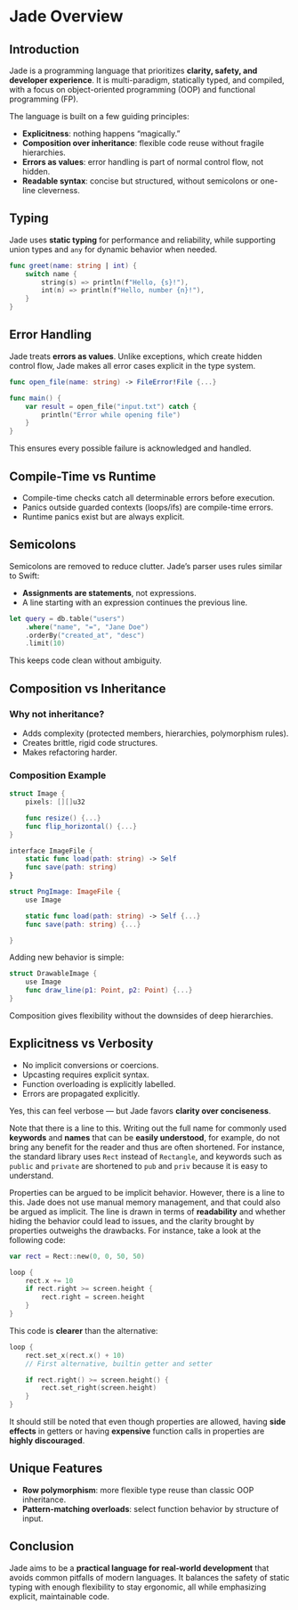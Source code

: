 # Jade Overview

## Introduction

Jade is a programming language that prioritizes **clarity, safety, and developer experience**. It is multi-paradigm, statically typed, and compiled, with a focus on object-oriented programming (OOP) and functional programming (FP).

The language is built on a few guiding principles:

- **Explicitness**: nothing happens “magically.”
- **Composition over inheritance**: flexible code reuse without fragile hierarchies.
- **Errors as values**: error handling is part of normal control flow, not hidden.
- **Readable syntax**: concise but structured, without semicolons or one-line cleverness.

## Typing

Jade uses **static typing** for performance and reliability, while supporting union types and `any` for dynamic behavior when needed.

```swift
func greet(name: string | int) {
    switch name {
        string(s) => println(f"Hello, {s}!"),
        int(n) => println(f"Hello, number {n}!"),
    }
}
```

## Error Handling

Jade treats **errors as values**. Unlike exceptions, which create hidden control flow, Jade makes all error cases explicit in the type system.

```swift
func open_file(name: string) -> FileError!File {...}

func main() {
    var result = open_file("input.txt") catch {
        println("Error while opening file")
    }
}
```

This ensures every possible failure is acknowledged and handled.

## Compile-Time vs Runtime

- Compile-time checks catch all determinable errors before execution.
- Panics outside guarded contexts (loops/ifs) are compile-time errors.
- Runtime panics exist but are always explicit.

## Semicolons

Semicolons are removed to reduce clutter. Jade’s parser uses rules similar to Swift:

- **Assignments are statements**, not expressions.
- A line starting with an expression continues the previous line.

```swift
let query = db.table("users")
    .where("name", "=", "Jane Doe")
    .orderBy("created_at", "desc")
    .limit(10)
```

This keeps code clean without ambiguity.

## Composition vs Inheritance

### Why not inheritance?

- Adds complexity (protected members, hierarchies, polymorphism rules).
- Creates brittle, rigid code structures.
- Makes refactoring harder.

### Composition Example

```swift
struct Image {
    pixels: [][]u32

    func resize() {...}
    func flip_horizontal() {...}
}

interface ImageFile {
    static func load(path: string) -> Self
    func save(path: string)
}

struct PngImage: ImageFile {
    use Image

    static func load(path: string) -> Self {...}
    func save(path: string) {...}

}
```

Adding new behavior is simple:

```swift
struct DrawableImage {
    use Image
    func draw_line(p1: Point, p2: Point) {...}
}
```

Composition gives flexibility without the downsides of deep hierarchies.

## Explicitness vs Verbosity

- No implicit conversions or coercions.
- Upcasting requires explicit syntax.
- Function overloading is explicitly labelled.
- Errors are propagated explicitly.

Yes, this can feel verbose — but Jade favors **clarity over conciseness**.

Note that there is a line to this. Writing out the full name for commonly used **keywords** and **names** that can be **easily understood**, for example, do not bring any benefit for the reader and thus are often shortened. For instance, the standard library uses `Rect` instead of `Rectangle`, and keywords such as `public` and `private` are shortened to `pub` and `priv` because it is easy to understand.

Properties can be argued to be implicit behavior. However, there is a line to this. Jade does not use manual memory management, and that could also be argued as implicit. The line is drawn in terms of **readability** and whether hiding the behavior could lead to issues, and the clarity brought by properties outweighs the drawbacks. For instance, take a look at the following code:

```swift
var rect = Rect::new(0, 0, 50, 50)

loop {
    rect.x += 10
    if rect.right >= screen.height {
        rect.right = screen.height
    }
}
```

This code is **clearer** than the alternative:

```swift
loop {
    rect.set_x(rect.x() + 10)
    // First alternative, builtin getter and setter

    if rect.right() >= screen.height() {
        rect.set_right(screen.height)
    }
}
```

It should still be noted that even though properties are allowed, having **side effects** in getters or having **expensive** function calls in properties are **highly discouraged**.

## Unique Features

- **Row polymorphism**: more flexible type reuse than classic OOP inheritance.
- **Pattern-matching overloads**: select function behavior by structure of input.

## Conclusion

Jade aims to be a **practical language for real-world development** that avoids common pitfalls of modern languages. It balances the safety of static typing with enough flexibility to stay ergonomic, all while emphasizing explicit, maintainable code.
